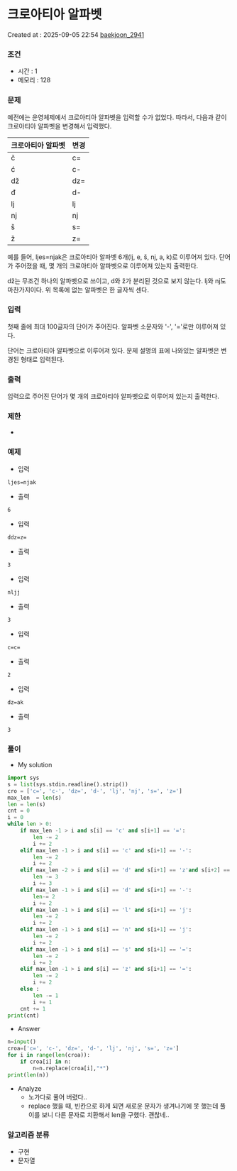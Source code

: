  # 크로아티아 알파벳
Created at : 2025-09-05 22:54
[baekjoon_2941](https://www.acmicpc.net/problem/2941)
### 조건
- 시간 : 1
- 메모리 : 128
### 문제
예전에는 운영체제에서 크로아티아 알파벳을 입력할 수가 없었다. 따라서, 다음과 같이 크로아티아 알파벳을 변경해서 입력했다.

|크로아티아 알파벳|변경|
|---|---|
|č|c=|
|ć|c-|
|dž|dz=|
|đ|d-|
|lj|lj|
|nj|nj|
|š|s=|
|ž|z=|

예를 들어, ljes=njak은 크로아티아 알파벳 6개(lj, e, š, nj, a, k)로 이루어져 있다. 단어가 주어졌을 때, 몇 개의 크로아티아 알파벳으로 이루어져 있는지 출력한다.

dž는 무조건 하나의 알파벳으로 쓰이고, d와 ž가 분리된 것으로 보지 않는다. lj와 nj도 마찬가지이다. 위 목록에 없는 알파벳은 한 글자씩 센다.
### 입력
첫째 줄에 최대 100글자의 단어가 주어진다. 알파벳 소문자와 '-', '='로만 이루어져 있다.

단어는 크로아티아 알파벳으로 이루어져 있다. 문제 설명의 표에 나와있는 알파벳은 변경된 형태로 입력된다.
### 출력
입력으로 주어진 단어가 몇 개의 크로아티아 알파벳으로 이루어져 있는지 출력한다.
### 제한
- 
### 예제
- 입력
```
ljes=njak
```
- 출력
```
6
``` 
- 입력
```
ddz=z=
```
- 출력
```
3
``` 
- 입력
```
nljj
```
- 출력
```
3
``` 
- 입력
```
c=c=
```
- 출력
```
2
``` 
- 입력
```
dz=ak
```
- 출력
```
3
``` 

### 풀이
- My solution
```python
import sys
s = list(sys.stdin.readline().strip())
cro = ['c=', 'c-', 'dz=', 'd-', 'lj', 'nj', 's=', 'z=']
max_len  = len(s)
len = len(s)
cnt = 0
i = 0
while len > 0:
    if max_len -1 > i and s[i] == 'c' and s[i+1] == '=':
        len -= 2
        i += 2
    elif max_len -1 > i and s[i] == 'c' and s[i+1] == '-':
        len -= 2
        i += 2
    elif max_len -2 > i and s[i] == 'd' and s[i+1] == 'z'and s[i+2] == '=':
        len -= 3
        i += 3
    elif max_len -1 > i and s[i] == 'd' and s[i+1] == '-':
        len-= 2
        i += 2
    elif max_len -1 > i and s[i] == 'l' and s[i+1] == 'j':
        len -= 2
        i += 2
    elif max_len -1 > i and s[i] == 'n' and s[i+1] == 'j':
        len -= 2
        i += 2
    elif max_len -1 > i and s[i] == 's' and s[i+1] == '=':
        len -= 2
        i += 2
    elif max_len -1 > i and s[i] == 'z' and s[i+1] == '=':
        len -= 2
        i += 2
    else :
        len -= 1
        i += 1
    cnt += 1 
print(cnt)
```

- Answer
```python
n=input()
croa=['c=', 'c-', 'dz=', 'd-', 'lj', 'nj', 's=', 'z=']
for i in range(len(croa)):
    if croa[i] in n:
        n=n.replace(croa[i],"*")
print(len(n))
```

- Analyze
	- 노가다로 풀어 버렸다..
	- replace 했을 때, 빈칸으로 하게 되면 새로운 문자가 생겨나기에 못 했는데 풀이를 보니 다른 문자로 치환해서 len을 구했다. 괜찮네..
### 알고리즘 분류
- 구현
- 문자열